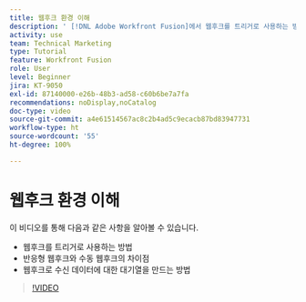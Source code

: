 ```yaml
---
title: 웹후크 환경 이해
description: ' [!DNL Adobe Workfront Fusion]에서 웹후크를 트리거로 사용하는 방법과 웹후크로 수신 데이터에 대한 대기열을 만드는 방법을 알아봅니다.'
activity: use
team: Technical Marketing
type: Tutorial
feature: Workfront Fusion
role: User
level: Beginner
jira: KT-9050
exl-id: 87140000-e26b-48b3-ad58-c60b6be7a7fa
recommendations: noDisplay,noCatalog
doc-type: video
source-git-commit: a4e61514567ac8c2b4ad5c9ecacb87bd83947731
workflow-type: ht
source-wordcount: '55'
ht-degree: 100%

---
```


# 웹후크 환경 이해

이 비디오를 통해 다음과 같은 사항을 알아볼 수 있습니다.

* 웹후크를 트리거로 사용하는 방법
* 반응형 웹후크와 수동 웹후크의 차이점
* 웹후크로 수신 데이터에 대한 대기열을 만드는 방법

>[!VIDEO](https://video.tv.adobe.com/v/335291/?quality=12&learn=on)
